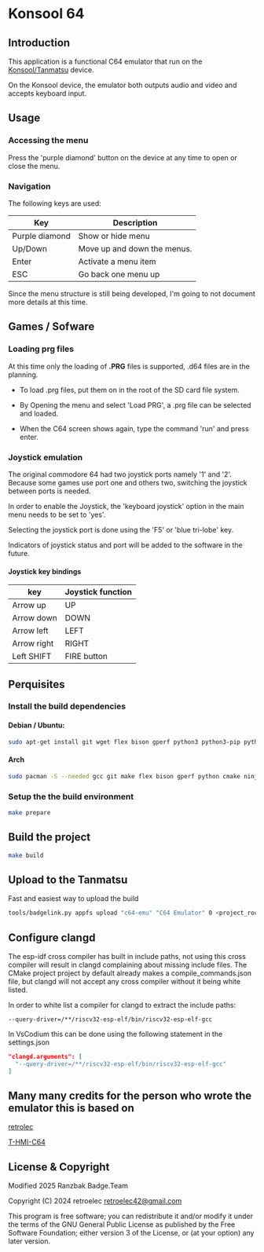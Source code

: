 # Konsool 64

## Introduction

This application is a functional C64 emulator that run on the [Konsool/Tanmatsu](https://badge.team/docs/badges/konsool/) device.

On the Konsool device, the emulator both outputs audio and video and accepts keyboard input.

## Usage

### Accessing the menu 

Press the 'purple diamond' button on the device at any time to open or close the menu.

### Navigation

The following keys are used:

| Key            | Description                 |
| -------------- | --------------------------- |
| Purple diamond | Show or hide menu           |
| Up/Down        | Move up and down the menus. |
| Enter          | Activate a menu item        |
| ESC            | Go back one menu up         |


Since the menu structure is still being developed, I'm going to not document more details at this time.

## Games / Sofware

### Loading prg files

At this time only the loading of **.PRG** files is supported, .d64 files are in the planning.

- To load .prg files, put them on in the root of the SD card file system.

- By Opening the menu and select 'Load PRG', a .prg file can be selected and loaded.

- When the C64 screen shows again, type the command 'run' and press enter.

### Joystick emulation

The original commodore 64 had two joystick ports namely '1' and '2'.
Because some games use port one and others two, switching the joystick between ports is needed.

In order to enable the Joystick, the 'keyboard joystick' option in the main menu needs to be set to 'yes'.

Selecting the joystick port is done using the 'F5' or 'blue tri-lobe' key.

Indicators of joystick status and port will be added to the software in the future.

#### Joystick key bindings

| key         | Joystick function |
| ----------- | ----------------- |
| Arrow up    | UP                |
| Arrow down  | DOWN              |
| Arrow left  | LEFT              |
| Arrow right | RIGHT             |
| Left SHIFT  | FIRE button       |

## Perquisites

### Install the build dependencies

#### Debian / Ubuntu: 

```bash
sudo apt-get install git wget flex bison gperf python3 python3-pip python3-venv cmake ninja-build ccache libffi-dev libssl-dev dfu-util libusb-1.0-0
```

#### Arch

```bash
sudo pacman -S --needed gcc git make flex bison gperf python cmake ninja ccache dfu-util libusb
``` 

### Setup the the build environment

```bash
make prepare
```

## Build the project

```bash
make build
```

## Upload to the Tanmatsu

Fast and easiest way to upload the build

```bash
tools/badgelink.py appfs upload "c64-emu" "C64 Emulator" 0 <project_root>/build/application.bin
```

## Configure clangd

The esp-idf cross compiler has built in include paths, not using this cross compiler will result in clangd complaining about missing include files.
The CMake project project by default already makes a compile_commands.json file, but clangd will not accept any cross compiler without it being white listed.

In order to white list a compiler for clangd to extract the include paths:

```
--query-driver=/**/riscv32-esp-elf/bin/riscv32-esp-elf-gcc
```

In VsCodium this can be done using the following statement in the settings.json

```json
"clangd.arguments": [
  "--query-driver=/**/riscv32-esp-elf/bin/riscv32-esp-elf-gcc"
]
```

## Many many credits for the person who wrote the emulator this is based on

[retrolec](https://github.com/retroelec/T-HMI-C64/commits?author=retroelec)

[T-HMI-C64](https://github.com/retroelec/T-HMI-C64)

## License & Copyright


Modified 2025 Ranzbak Badge.Team

Copyright (C) 2024 retroelec <retroelec42@gmail.com>

This program is free software; you can redistribute it and/or modify it
under the terms of the GNU General Public License as published by the
Free Software Foundation; either version 3 of the License, or (at your
option) any later version.
